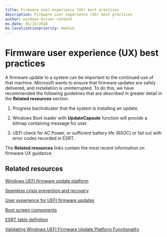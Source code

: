 ```yaml
---
title: Firmware user experience (UX) best practices
description: Firmware user experience (UX) best practices
author: windows-driver-content
ms.date: 05/15/2018
ms.localizationpriority: medium
---
```



# Firmware user experience (UX) best practices


A firmware update to a system can be important to the continued use of that machine. Microsoft wants to ensure that firmware updates are safely delivered, and installation is uninterrupted. To do this, we have recommended the following guidelines that are described in greater detail in the **Related resources** section.

1.  Progress bar/indicator that the system is installing an update.

2.  Windows Boot loader with **UpdateCapsule** function will provide a bitmap containing message for user.

3.  UEFI check for AC Power, or sufficient battery life (RSOC) or fail out with error codes recorded in ESRT.

The **Related resources** links contain the most recent information on firmware UX guidance.

## Related resources

[Windows UEFI firmware update platform](https://docs.microsoft.com/windows-hardware/drivers/bringup/windows-uefi-firmware-update-platform)

[Seamless crisis prevention and recovery](https://docs.microsoft.com/windows-hardware/drivers/bringup/seamless-crisis-prevention-and-recovery)

[User experience for UEFI firmware updates](https://docs.microsoft.com/windows-hardware/drivers/bringup/user-experience-for-uefi-firmware-updates)

[Boot screen components](https://docs.microsoft.com/windows-hardware/drivers/bringup/boot-screen-components)

[ESRT table definition](https://docs.microsoft.com/windows-hardware/drivers/bringup/esrt-table-definition)

[Validating Windows UEFI Firmware Update Platform Functionality](https://docs.microsoft.com/windows-hardware/manufacture/desktop/validating-windows-uefi-firmware-update-platform-functionality)




